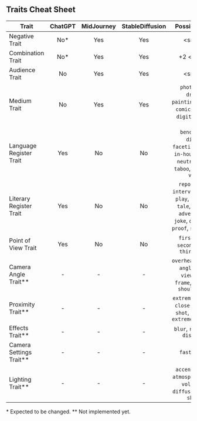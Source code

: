 ## Traits Cheat Sheet
| Trait | ChatGPT | MidJourney | StableDiffusion | Possible values |
| ----- |:----------:| :----------------:|:-------:| :--------------: |
|Negative Trait         | No*   | Yes   | Yes   | \<snippet> |
|Combination Trait      | No*   | Yes   | Yes   | +2 \<snippet> |
|Audience Trait         | No    | Yes   | Yes   | \<snippet> |
|Medium Trait           | No    | Yes   | Yes   | `photography`, `drawing`, `painting`,`portrait`, `comic book art`, `digital art`, `3D art`  |
|Language Register Trait| Yes   | No    | No    | `bench-level`, `dialect`, `facetious`, `formal`, `in-house`, `ironic`, `neutral`, `slang`, `taboo`, `technical`, `vulgar` |
|Literary Register Trait| Yes   | No    | No    | `report`, `essay`, `interview`, `letter`, `play`, `poem`, `song`, `tale`, `headline`, `advertisment`, `joke`, `definition`. `proof`, `source code` |
|Point of View Trait    | Yes   | No    | No    | `first person`, `second person`, `third person`|
|Camera Angle Trait**     | -   | -    | -    | `overhead view`, `low angle`, `aerial view`,  `tilted frame`, `over-the-shoulder shot`|
|Proximity Trait**        | -  | -   | -    | `extreme close-up`, `close-up`, `medium shot`, `long shot`, `extreme long shot`|
|Effects Trait**          | -   | -    | -    | `blur`, `reflection`, `distorsion`|
|Camera Settings Trait**  | -   | -    | -    | `fast shutter`|
|Lighting Trait**         | -   | -   | -    | `accent`, `ambient`, `atmospheric`, `back`, `volumetric`, `diffuse`,`neon`, `dark shadows`|


\* Expected to be changed.
\*\* Not implemented yet.